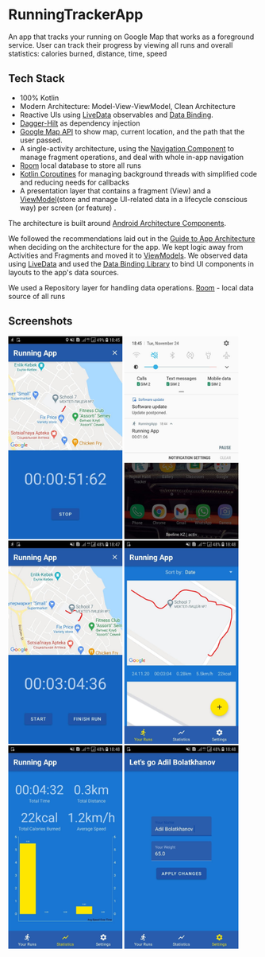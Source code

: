 # RunningTrackerApp
An app that tracks your running on Google Map that works as a foreground service. User can
track their progress by viewing all runs and overall statistics: calories burned, distance, time, speed

## Tech Stack
* 100% Kotlin
* Modern Architecture: Model-View-ViewModel, Clean Architecture
* Reactive UIs using [LiveData][3] observables and [Data Binding][4].
* [Dagger-Hilt][6] as dependency injection
* [Google Map API][7] to show map, current location, and the path that the user passed.
* A single-activity architecture, using the [Navigation Component][8] to manage fragment operations, and deal with whole in-app navigation
* [Room][5] local database to store all runs
* [Kotlin Coroutines][9] for managing background threads with simplified code and reducing needs for callbacks
* A presentation layer that contains a fragment (View) and a [ViewModel][2](store and manage UI-related data in a lifecycle conscious way) per screen (or feature) .

The architecture is built around [Android Architecture Components][0].

We followed the recommendations laid out in the [Guide to App Architecture][1] when deciding on the architecture for the app. We kept logic away from Activities and Fragments and moved it to [ViewModels][2]. We observed data using [LiveData][3] and used the [Data Binding Library][4] to bind UI components in layouts to the app's data sources.

We used a Repository layer for handling data operations. [Room][5] - local data source of all runs

## Screenshots
 
<img src="screen/start.jpg" width="230"/> <img src="screen/fore.jpg" width="230"/> <img src="screen/pause.jpg" width="230"/>
<img src="screen/allRun.jpg" width="230"/> <img src="screen/stat.jpg" width="230"/> <img src="screen/setting.jpg" width="230"/>


[0]: https://developer.android.com/topic/libraries/architecture
[1]: https://developer.android.com/jetpack/guide
[2]: https://developer.android.com/topic/libraries/architecture/viewmodel
[3]: https://developer.android.com/topic/libraries/architecture/livedata
[4]: https://developer.android.com/topic/libraries/data-binding
[5]: https://developer.android.com/training/data-storage/room
[6]: https://dagger.dev/hilt/
[7]: https://developers.google.com/maps/documentation
[8]: https://developer.android.com/guide/navigation
[9]: https://kotlinlang.org/docs/reference/coroutines-overview.html
